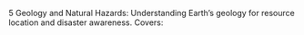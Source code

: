 5 Geology and Natural Hazards: Understanding Earth’s geology for resource location and disaster awareness. Covers: